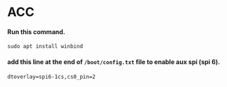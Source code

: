 # ACC

#### Run this command.
```
sudo apt install winbind
```

#### add this line at the end of  `/boot/config.txt` file to enable aux spi (spi 6).
```
dtoverlay=spi6-1cs,cs0_pin=2
```
